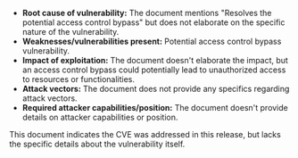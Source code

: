 - **Root cause of vulnerability:** The document mentions "Resolves the potential access control bypass" but does not elaborate on the specific nature of the vulnerability.
- **Weaknesses/vulnerabilities present:** Potential access control bypass vulnerability.
- **Impact of exploitation:** The document doesn't elaborate the impact, but an access control bypass could potentially lead to unauthorized access to resources or functionalities.
- **Attack vectors:** The document does not provide any specifics regarding attack vectors.
- **Required attacker capabilities/position:** The document doesn't provide details on attacker capabilities or position.

This document indicates the CVE was addressed in this release, but lacks the specific details about the vulnerability itself.